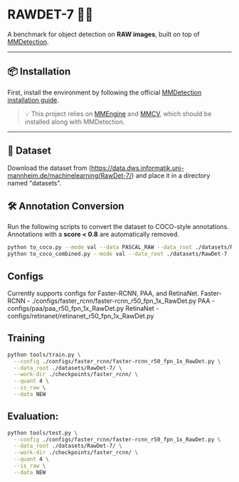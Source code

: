# RAWDET-7 🧠📸

A benchmark for object detection on **RAW images**, built on top of [MMDetection](https://github.com/open-mmlab/mmdetection).

---

## 📦 Installation

First, install the environment by following the official [MMDetection installation guide](https://github.com/open-mmlab/mmdetection).

> 💡 This project relies on [MMEngine](https://github.com/open-mmlab/mmengine) and [MMCV](https://github.com/open-mmlab/mmcv), which should be installed along with MMDetection.

---

## 📁 Dataset

Download the dataset from (https://data.dws.informatik.uni-mannheim.de/machinelearning/RawDet-7/) and place it in a directory named "datasets".

## 🛠️ Annotation Conversion

Run the following scripts to convert the dataset to COCO-style annotations.
Annotations with a **score < 0.8** are automatically removed.

```bash
python to_coco.py --mode val --data PASCAL_RAW --data_root ./datasets/RawDet-7
python to_coco_combined.py --mode val --data_root ./datasets/RawDet-7
```
## Configs
Currently supports configs for Faster-RCNN, PAA, and RetinaNet.
 Faster-RCNN - ./configs/faster_rcnn/faster-rcnn_r50_fpn_1x_RawDet.py
 PAA - configs/paa/paa_r50_fpn_1x_RawDet.py
 RetinaNet - configs/retinanet/retinanet_r50_fpn_1x_RawDet.py

## Training
```bash
python tools/train.py \
  --config ./configs/faster_rcnn/faster-rcnn_r50_fpn_1x_RawDet.py \
  --data_root ./datasets/RawDet-7/ \
  --work-dir ./checkpoints/faster_rcnn/ \
  --quant 4 \
  --is_raw \
  --data NEW
```

## Evaluation:
```bash
python tools/test.py \
  --config ./configs/faster_rcnn/faster-rcnn_r50_fpn_1x_RawDet.py \
  --data_root ./datasets/RawDet-7/ \
  --work-dir ./checkpoints/faster_rcnn/ \
  --quant 4 \
  --is_raw \
  --data NEW
```
